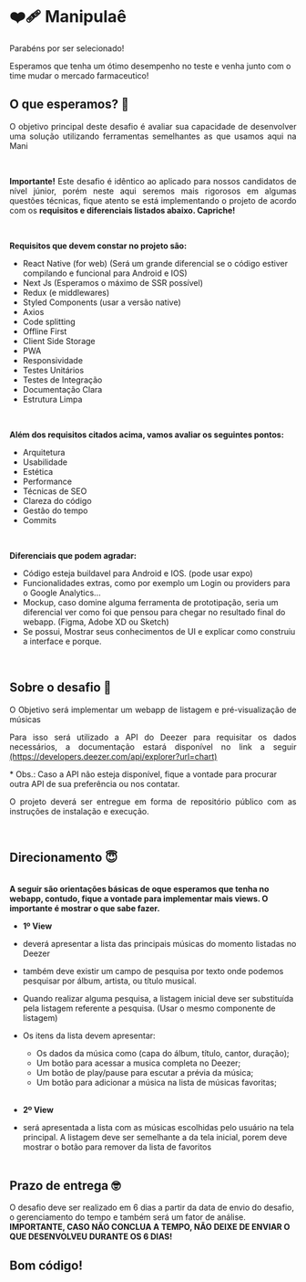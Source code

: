 <h1 align="left">
   ❤️‍🩹 Manipulaê
</h1>

<p align="justify">Parabéns por ser selecionado!

Esperamos que tenha um ótimo desempenho no teste e venha junto com o time mudar o mercado farmaceutico!

## O que esperamos? 🤨

<p align="justify">O objetivo principal deste desafio é avaliar sua capacidade de desenvolver uma solução utilizando ferramentas semelhantes as que usamos aqui na Mani</p>
<br/>
<p align="justify">
  <b>Importante!</b> Este desafio é idêntico ao aplicado para nossos candidatos de nível júnior, 
  porém neste aqui seremos mais rigorosos em algumas questões técnicas, 
  fique atento se está implementando o projeto de acordo com os 
  <b>requisitos e diferenciais listados abaixo. Capriche!</b>
</p>
<br/>

<b>Requisitos que devem constar no projeto são:</b>
- React Native (for web) (Será um grande diferencial se o código estiver compilando e funcional para Android e IOS)
- Next Js (Esperamos o máximo de SSR possível)
- Redux (e middlewares)
- Styled Components (usar a versão native)
- Axios
- Code splitting
- Offline First
- Client Side Storage
- PWA
- Responsividade
- Testes Unitários
- Testes de Integração
- Documentação Clara
- Estrutura Limpa
<br/>

<b>Além dos requisitos citados acima, vamos avaliar os seguintes pontos:</b>
- Arquitetura
- Usabilidade
- Estética
- Performance
- Técnicas de SEO
- Clareza do código
- Gestão do tempo
- Commits
<br/>

<b>Diferenciais que podem agradar:</b>
- Código esteja buildavel para Android e IOS. (pode usar expo)
- Funcionalidades extras, como por exemplo um Login ou providers para o Google Analytics...
- Mockup, caso domine alguma ferramenta de prototipação, seria um diferencial ver como foi que 
pensou para chegar no resultado final do webapp. (Figma, Adobe XD ou Sketch)
- Se possui, Mostrar seus conhecimentos de UI e explicar como construiu a interface e porque.
<br/>

## Sobre o desafio 🤯

<p align="justify">O Objetivo será implementar um webapp de listagem e pré-visualização de músicas</p>

<p align="justify">Para isso será utilizado a API do Deezer para requisitar os dados necessários, a documentação estará disponível no link a seguir
<a href="https://developers.deezer.com/api/explorer?url=chart">(https://developers.deezer.com/api/explorer?url=chart)</a></p>

\* Obs.: Caso a API não esteja disponível, fique a vontade para procurar outra API de sua preferência ou nos contatar.

<p align="justify">O projeto deverá ser entregue em forma de repositório público com as instruções de instalação e execução.</p>
<br/>

## Direcionamento 😇

<br/>
<b>A seguir são orientações básicas de oque esperamos que tenha no webapp, 
contudo, fique a vontade para implementar mais views. O importante é mostrar o que sabe fazer.</b>
<br/>

  - <b>1º View</b> 
  - deverá apresentar a lista das principais músicas do momento listadas no Deezer
  - também deve existir um campo de pesquisa por texto onde podemos pesquisar por álbum, artista, ou título musical.
  - Quando realizar alguma pesquisa, a listagem inicial deve ser substituída pela listagem referente a pesquisa. (Usar o mesmo componente de listagem)
  - Os itens da lista devem apresentar:
    - Os dados da música como (capa do álbum, título, cantor, duração);
    - Um botão para acessar a musica completa no Deezer;
    - Um botão de play/pause para escutar a prévia da música;
    - Um botão para adicionar a música na lista de músicas favoritas;<br/><br/>

   - <b>2º View</b> 
   - será apresentada a lista com as músicas escolhidas pelo usuário na tela principal. A listagem deve ser semelhante a da tela inicial, porem deve mostrar o botão para remover da lista de favoritos<br/><br/>


## Prazo de entrega 🤓

O desafio deve ser realizado em 6 dias a partir da data de envio do desafio, o gerenciamento do tempo e também será um fator de análise.
<b>IMPORTANTE, CASO NÃO CONCLUA A TEMPO, NÃO DEIXE DE ENVIAR O QUE DESENVOLVEU DURANTE OS 6 DIAS!</b>

## Bom código!
